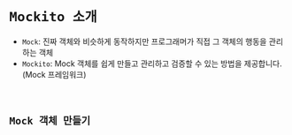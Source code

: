 # `Mockito 소개`

- `Mock`: 진짜 객체와 비슷하게 동작하지만 프로그래머가 직접 그 객체의 행동을 관리하는 객체
- `Mockito`: Mock 객체를 쉽게 만들고 관리하고 검증할 수 있는 방법을 제공합니다.(Mock 프레임워크)

<br>

## `Mock 객체 만들기`


